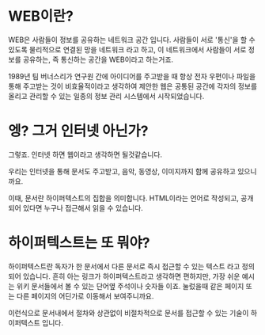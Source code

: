 WEB이란?
========

WEB은 사람들이 정보를 공유하는 네트워크 공간 입니다.
사람들이 서로 '통신'을 할 수 있도록 물리적으로 연결된 망을 네트워크 라고 하고, 이 네트워크에서 사람들이 서로 정보를 공유하는, 즉 통신하는 공간을 WEB이라고 하는거죠.


1989년 팀 버너스리가 연구원 간에 아이디어를 주고받을 때 항상 전자 우편이나 파일을 통해 주고받는 것이 비효율적이라고 생각하여 제안한 웹은 공통된 공간에 각자의 정보를 올리고 관리할 수 있는 일종의 정보 관리 시스템에서 시작되었습니다.

# 엥? 그거 인터넷 아닌가?

그렇죠. 인터넷 하면 웹이라고 생각하면 될것같습니다.

우리는 인터넷을 통해 문서도 주고받고, 음악, 동영상, 이미지까지 함께 공유하고 있으니까요.

이때, 문서란 하이퍼텍스트의 집합을 의미합니다. HTML이라는 언어로 작성되고, 공개되어 있다면 누구나 접근해서 읽을 수 있습니다.

# 하이퍼텍스트는 또 뭐야?

하이퍼텍스트란 독자가 한 문서에서 다른 문서로 즉시 접근할 수 있는 텍스트 라고 정의되어 있습니다.
흔히 아는 링크가 하이퍼텍스트라고 생각하면 편하지만, 가장 쉬운 예시는 위키 문서들에서 볼 수 있는 단어옆 주석이나 숫자들 이죠.
눌렀을때 같은 페이지 또는 다른 페이지의 어딘가로 이동해서 보여주니까요.

이런식으로 문서내에서 절차와 상관없이 비절차적으로 문서를 접근할 수 있는 기술이 하이퍼텍스트 입니다.

